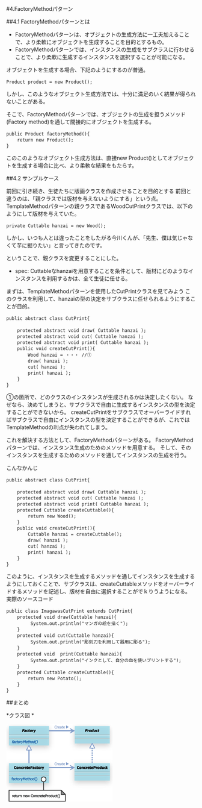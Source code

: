 #4.FactoryMethodパターン

##4.1 FactoryMethodパターンとは

- FactoryMethodパターンは、オブジェクトの生成方法に一工夫加えることで、より柔軟にオブジェクトを生成することを目的とするもの。
- FactoryMethodパターンでは、インスタンスの生成をサブクラスに行わせることで、より柔軟に生成するインスタンスを選択することが可能になる。

オブジェクトを生成する場合、下記のようにするのが普通。

```
Product product = new Product();
```

しかし、このようなオブジェクト生成方法では、十分に満足のいく結果が得られないことがある。

そこで、FactoryMethodパターンでは、オブジェクトの生成を担うメソッド(Factory method)を通して間接的にオブジェクトを生成する。


```
public Product factoryMethod(){
	return new Product();
}
```

このこのようなオブジェクト生成方法は、直接new Product()としてオブジェクトを生成する場合に比べ、より柔軟な結果をもたらす。



##4.2 サンプルケース

前回に引き続き、生徒たちに版画クラスを作成させることを目的とする
前回と違うのは、「親クラスでは版材を与えないようにする」という点。
TemplateMethodパターンの親クラスであるWoodCutPrintクラスでは、以下のようにして版材を与えていた。

	private Cuttable hanzai = new Wood();

しかし、いつも人とは違ったことをしたがる今川くんが、「先生、僕は気じゃなくて芋に掘りたい」と言ってきたのです。

ということで、親クラスを変更することにした。

- spec: Cuttableなhanzaiを用意することを条件として、版材にどのようなインスタンスを利用するかは、全て生徒に任せる。

まずは、TemplateMethodパターンを使用したCutPrintクラスを見てみよう
このクラスを利用して、hanzaiの型の決定をサブクラスに任せられるようにすることが目的。

```
public abstract class CutPrint{
 
    protected abstract void draw( Cuttable hanzai );
    protected abstract void cut( Cuttable hanzai );
    protected abstract void print( Cuttable hanzai );
    public void createCutPrint(){
        Wood hanzai = ・・・ //①
        draw( hanzai );
        cut( hanzai );
        print( hanzai );
    }
}
```

①の箇所で、どのクラスのインスタンスが生成されるかは決定したくない。
なぜなら、決めてしまうと、サブクラスで自由に生成するインスタンスの型を決定することができないから。
createCutPrintをサブクラスでオーバーライドすればサブクラスで自由にインスタンスの型を決定することができるが、これではTemplateMethodの利点が失われてしまう。

これを解決する方法として、FactoryMethodパターンがある。
FactoryMethodパターンでは、インスタンス生成のためのメソッドを用意する。
そして、そのインスタンスを生成するためのメソッドを通してインスタンスの生成を行う。

こんなかんじ

```
public abstract class CutPrint{
   
    protected abstract void draw( Cuttable hanzai );
    protected abstract void cut( Cuttable hanzai );
    protected abstract void print( Cuttable hanzai );
    protected Cuttable createCuttable(){
        return new Wood();
    }
    public void createCutPrint(){
        Cuttable hanzai = createCuttable();
        draw( hanzai );
        cut( hanzai );
        print( hanzai );
    }
}
```

このように、インスタンスを生成するメソッドを通してインスタンスを生成するようにしておくことで、サブクラスは、createCuttableメソッドをオーバーライドするメソッドを記述し、版材を自由に選択することがでｋりうようになる。
実際のソースコード

```
public class ImagawasCutPrint extends CutPrint{
    protected void draw(Cuttable hanzai){
         System.out.println("マンガの絵を描く");
    }
    protected void cut(Cuttable hanzai){
         System.out.println("彫刻刀を利用して器用に彫る");
    }
    protected void  print(Cuttable hanzai){
         System.out.println("インクとして、自分の血を使いプリントする");
    }
    protected Cuttable createCuttable(){
        return new Potato();
    }
}
```

##まとめ

*クラス図	*

![factory2.gif](img/factory2.gif)



















	
